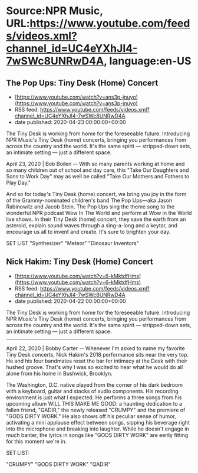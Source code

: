 # Source:NPR Music, URL:https://www.youtube.com/feeds/videos.xml?channel_id=UC4eYXhJI4-7wSWc8UNRwD4A, language:en-US

## The Pop Ups: Tiny Desk (Home) Concert
 - [https://www.youtube.com/watch?v=ans3p-jnuyo](https://www.youtube.com/watch?v=ans3p-jnuyo)
 - RSS feed: https://www.youtube.com/feeds/videos.xml?channel_id=UC4eYXhJI4-7wSWc8UNRwD4A
 - date published: 2020-04-23 00:00:00+00:00

The Tiny Desk is working from home for the foreseeable future. Introducing NPR Music's Tiny Desk (home) concerts, bringing you performances from across the country and the world. It's the same spirit — stripped-down sets, an intimate setting — just a different space.

April 23, 2020 | Bob Boilen -- With so many parents working at home and so many children out of school and day care, this "Take Our Daughters and Sons to Work Day" may as well be called "Take Our Mothers and Fathers to Play Day."

And so for today's Tiny Desk (home) concert, we bring you joy in the form of the Grammy-nominated children's band The Pop Ups—aka Jason Rabinowitz and Jacob Stein. The Pop Ups sing the theme song to the wonderful NPR podcast Wow In The World and perform at Wow in the World live shows. In their Tiny Desk (home) concert, they save the earth from an asteroid, explain sound waves through a sing-a-long and a keytar, and encourage us all to invent and create. It's sure to brighten your day.

SET LIST
"Synthesizer"
"Meteor"
"Dinosaur Inventors"

## Nick Hakim: Tiny Desk (Home) Concert
 - [https://www.youtube.com/watch?v=6-kMktdfHms](https://www.youtube.com/watch?v=6-kMktdfHms)
 - RSS feed: https://www.youtube.com/feeds/videos.xml?channel_id=UC4eYXhJI4-7wSWc8UNRwD4A
 - date published: 2020-04-22 00:00:00+00:00

The Tiny Desk is working from home for the foreseeable future. Introducing NPR Music's Tiny Desk (home) concerts, bringing you performances from across the country and the world. It's the same spirit — stripped-down sets, an intimate setting — just a different space.
________________________________________________________________

April 22, 2020 | Bobby Carter -- Whenever I'm asked to name my favorite Tiny Desk concerts, Nick Hakim's 2018 performance sits near the very top. He and his four bandmates reset the bar for intimacy at the Desk with their hushed groove. That's why I was so excited to hear what he would do all alone from his home in Bushwick, Brooklyn.

The Washington, D.C. native played from the corner of his dark bedroom with a keyboard, guitar and stacks of audio components. His recording environment is just what I expected. He performs a three songs from his upcoming album WILL THIS MAKE ME GOOD: a haunting dedication to a fallen friend, "QADIR," the newly released "CRUMPY" and the premiere of "GODS DIRTY WORK." He also shows off his peculiar sense of humor, activating a mini applause effect between songs, sipping his beverage right into the microphone and breaking into laughter. While he doesn't engage in much banter, the lyrics in songs like "GODS DIRTY WORK" are eerily fitting for this moment we're in.

SET LIST:

"CRUMPY"
"GODS DIRTY WORK"
"QADIR"

